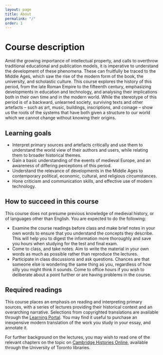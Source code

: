 ```yaml
---
layout: page
title: About
permalink: "/"
order: 1
---
```


# Course description

Amid the growing importance of intellectual property, and calls to overthrow traditional educational and publication models, it is imperative to understand the development of these phenomena. These can fruitfully be traced to the Middle Ages, which saw the rise of the modern form of the book, the university, and scholastic culture. This course explores the history of this period, from the late Roman Empire to the fifteenth century, emphasizing developments in education and technology, and analysing their implications both in their own time and in the modern world. While the stereotype of this period is of a backward, unlearned society, surviving texts and other artefacts – such as art, music, buildings, inscriptions, and coinage – show us the roots of the systems that have both given a structure to our world which we cannot change without knowing their origins.

## Learning goals

- Interpret primary sources and artefacts critically and use them to understand the world view of their authors and users, while relating them to broader historical themes.
- Gain a basic understanding of the events of medieval Europe, and an awareness of differing perceptions of this period.
- Understand the relevance of developments in the Middle Ages to contemporary political, economic, cultural, and religious circumstances.
- Hone criticism and communication skills, and effective use of modern technology.

## How to succeed in this course

This course does not presume previous knowledge of medieval history, or of languages other than English. You are expected to do the following:

- Examine the course readings before class and make brief notes in your own words to ensure that you understand the concepts they describe. This will help you to digest the information more thoroughly and save you hours when studying for the test and final exam.
- Come to class, and take notes. Aim to write the material in your own words as much as possible rather than reproduce the lectures.
- Participate in class discussions and ask questions. Chances are that someone else is wondering the same thing as you, regardless of how silly you might think it sounds. Come to office hours if you wish to deliberate about a point further or are having problems in the course.

## Required readings

This course places an emphasis on reading and interpreting primary sources, with a series of lectures providing their historical context and an overarching narrative. Selections from copyrighted translations are available through the [Learning Portal](https://portal.utoronto.ca/). You may find it useful to purchase an inexpensive modern translation of the work you study in your essay, and annotate it.

For further background on the lectures, you may wish to read one of the relevant chapters on the topic on [Cambridge Histories Online](http://universitypublishingonline.org.myaccess.library.utoronto.ca/cambridge/histories/), available through the University of Toronto libraries.

